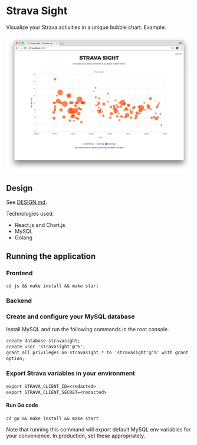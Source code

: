 # Strava Sight

Visualize your Strava activities in a unique bubble chart. Example:

<img src="./example.png"/>

## Design

See <a href="./DESIGN.md">DESIGN.md</a>.

Technologies used:

* React.js and Chart.js
* MySQL
* Golang

## Running the application

### Frontend

    cd js && make install && make start

### Backend

### Create and configure your MySQL database

Install MySQL and run the following commands in the root console.

    create database stravasight;
    create user 'stravasight'@'%';
    grant all privileges on stravasight.* to 'stravasight'@'%' with grant option;

### Export Strava variables in your environment

    export STRAVA_CLIENT_ID=<redacted>
    export STRAVA_CLIENT_SECRET=<redacted>

#### Run Go code

    cd go && make install && make start

Note that running this command will export default MySQL env variables for your
convenience. In production, set these appropriately.

